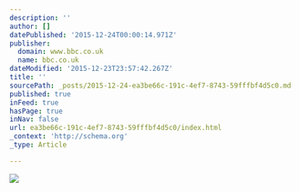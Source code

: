 ```yaml
---
description: ''
author: []
datePublished: '2015-12-24T00:00:14.971Z'
publisher:
  domain: www.bbc.co.uk
  name: bbc.co.uk
dateModified: '2015-12-23T23:57:42.267Z'
title: ''
sourcePath: _posts/2015-12-24-ea3be66c-191c-4ef7-8743-59fffbf4d5c0.md
published: true
inFeed: true
hasPage: true
inNav: false
url: ea3be66c-191c-4ef7-8743-59fffbf4d5c0/index.html
_context: 'http://schema.org'
_type: Article

---
```

![](http://ichef.bbci.co.uk/news/976/cpsprodpb/00F6/production/_87364200_crown_remove_getty.jpg)